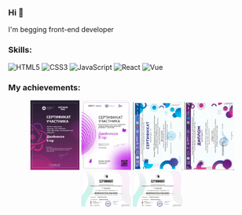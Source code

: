 ### Hi 👋
I'm begging front-end developer

### Skills:
<img src="https://upload.wikimedia.org/wikipedia/commons/thumb/6/61/HTML5_logo_and_wordmark.svg/600px-HTML5_logo_and_wordmark.svg.png" height="30" alt="HTML5">
<img src="https://upload.wikimedia.org/wikipedia/commons/d/d5/CSS3_logo_and_wordmark.svg" height="30" alt="CSS3">
<img src="https://upload.wikimedia.org/wikipedia/commons/6/6a/JavaScript-logo.png" height="30" alt="JavaScript">
<img src="https://upload.wikimedia.org/wikipedia/commons/a/a7/React-icon.svg" height="30" alt="React">
<img src="https://vuejs.org/images/logo.png" height="30" alt="Vue">
 


### My achievements:
<div align='center'>
<img src="photos/atomic.png" width="20%"  alt="CSS3">
<img src="photos/digit.png" width="20%"  alt="CSS3">
<img src="photos/mininser.png" width="20%"  alt="CSS3">
<img src="photos/minindipl.png" width="20%"  alt="CSS3">
<img src="photos/graf.png" width="20%"  alt="CSS3">
<img src="photos/mobile.png" width="20%"  alt="CSS3">
</div>

